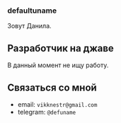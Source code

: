 ### defaultuname
Зовут Данила.
## Разработчик на джаве
В данный момент не ищу работу.
## Связаться со мной
- email: `vikknestr@gmail.com`
- telegram: `@defuname`
